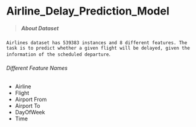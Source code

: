 # Airline_Delay_Prediction_Model
> ##### About Dataset <br>
`Airlines dataset has 539383 instances and 8 different features. The task is to predict whether a given flight will be delayed, given the information of the scheduled departure`.

###### Different Feature Names

- Airline
- Flight
- Airport From
- Airport To
- DayOfWeek
- Time

